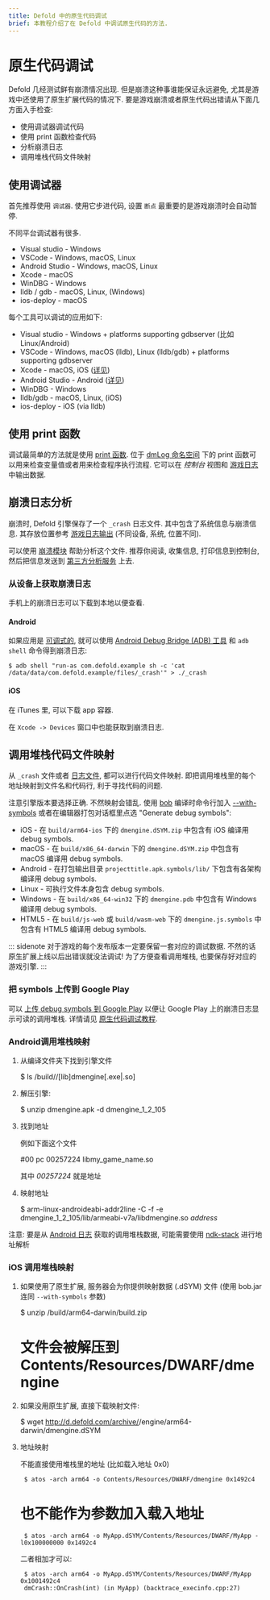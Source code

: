 ```yaml
---
title: Defold 中的原生代码调试
brief: 本教程介绍了在 Defold 中调试原生代码的方法.
---
```


# 原生代码调试

Defold 几经测试鲜有崩溃情况出现. 但是崩溃这种事谁能保证永远避免, 尤其是游戏中还使用了原生扩展代码的情况下. 要是游戏崩溃或者原生代码出错请从下面几方面入手检查:

* 使用调试器调试代码
* 使用 print 函数检查代码
* 分析崩溃日志
* 调用堆栈代码文件映射


## 使用调试器

首先推荐使用 `调试器`. 使用它步进代码, 设置 `断点` 最重要的是游戏崩溃时会自动暂停.

不同平台调试器有很多.

* Visual studio - Windows
* VSCode - Windows, macOS, Linux
* Android Studio - Windows, macOS, Linux
* Xcode - macOS
* WinDBG - Windows
* lldb / gdb - macOS, Linux, (Windows)
* ios-deploy - macOS

每个工具可以调试的应用如下:

* Visual studio - Windows + platforms supporting gdbserver (比如 Linux/Android)
* VSCode - Windows, macOS (lldb), Linux (lldb/gdb) + platforms supporting gdbserver
* Xcode -  macOS, iOS ([详见](/manuals/debugging-native-code-ios))
* Android Studio - Android ([详见](/manuals/debugging-native-code-android))
* WinDBG - Windows
* lldb/gdb - macOS, Linux, (iOS)
* ios-deploy - iOS (via lldb)


## 使用 print 函数

调试最简单的方法就是使用 [print 函数](http://en.wikipedia.org/wiki/Debugging#Techniques). 位于 [dmLog 命名空间](/ref/stable/dmLog/) 下的 print 函数可以用来检查变量值或者用来检查程序执行流程. 它可以在 *控制台* 视图和 [游戏日志](/manuals/debugging-game-and-system-logs) 中输出数据.


## 崩溃日志分析

崩溃时, Defold 引擎保存了一个 `_crash` 日志文件. 其中包含了系统信息与崩溃信息. 其存放位置参考 [游戏日志输出](/manuals/debugging-game-and-system-logs) (不同设备, 系统, 位置不同).

可以使用 [崩溃模块](https://www.defold.com/ref/crash/) 帮助分析这个文件. 推荐你阅读, 收集信息, 打印信息到控制台, 然后把信息发送到 [第三方分析服务](/tags/stars/analytics/) 上去.

### 从设备上获取崩溃日志

手机上的崩溃日志可以下载到本地以便查看.

#### Android

如果应用是 [可调式的](/manuals/project-settings/#Android), 就可以使用 [Android Debug Bridge (ADB) 工具](https://developer.android.com/studio/command-line/adb.html) 和 `adb shell` 命令得到崩溃日志:

```
$ adb shell "run-as com.defold.example sh -c 'cat /data/data/com.defold.example/files/_crash'" > ./_crash
```

#### iOS

在 iTunes 里, 可以下载 app 容器.

在 `Xcode -> Devices` 窗口中也能获取到崩溃日志.


## 调用堆栈代码文件映射

从 `_crash` 文件或者 [日志文件](/manuals/debugging-game-and-system-logs), 都可以进行代码文件映射. 即把调用堆栈里的每个地址映射到文件名和代码行, 利于寻找代码的问题.

注意引擎版本要选择正确. 不然映射会错乱. 使用 [bob](https://www.defold.com/manuals/bob/) 编译时命令行加入 [--with-symbols](https://www.defold.com/manuals/bob/) 或者在编辑器打包对话框里点选 "Generate debug symbols":

* iOS - 在 `build/arm64-ios` 下的 `dmengine.dSYM.zip` 中包含有 iOS 编译用 debug symbols.
* macOS - 在 `build/x86_64-darwin` 下的 `dmengine.dSYM.zip` 中包含有 macOS 编译用 debug symbols.
* Android - 在打包输出目录 `projecttitle.apk.symbols/lib/` 下包含有各架构编译用 debug symbols.
* Linux - 可执行文件本身包含 debug symbols. 
* Windows - 在 `build/x86_64-win32` 下的 `dmengine.pdb` 中包含有 Windows 编译用 debug symbols.
* HTML5 - 在 `build/js-web` 或 `build/wasm-web` 下的 `dmengine.js.symbols` 中包含有 HTML5 编译用 debug symbols.


::: sidenote
对于游戏的每个发布版本一定要保留一套对应的调试数据. 不然的话原生扩展上线以后出错误就没法调试! 为了方便查看调用堆栈, 也要保存好对应的游戏引擎.
:::


### 把 symbols 上传到 Google Play
可以 [上传 debug symbols 到 Google Play](https://developer.android.com/studio/build/shrink-code#android_gradle_plugin_version_40_or_earlier_and_other_build_systems) 以便让 Google Play 上的崩溃日志显示可读的调用堆栈. 详情请见 [原生代码调试教程](/manuals/debugging-native-code).


### Android调用堆栈映射

1. 从编译文件夹下找到引擎文件

	$ ls <project>/build/<platform>/[lib]dmengine[.exe|.so]

1. 解压引擎:

	$ unzip dmengine.apk -d dmengine_1_2_105

1. 找到地址

	例如下面这个文件

	#00 pc 00257224 libmy_game_name.so

	其中 *00257224* 就是地址

1. 映射地址

    $ arm-linux-androideabi-addr2line -C -f -e dmengine_1_2_105/lib/armeabi-v7a/libdmengine.so _address_

注意: 要是从 [Android 日志](/manuals/debugging-game-and-system-logs) 获取的调用堆栈数据, 可能需要使用 [ndk-stack](https://developer.android.com/ndk/guides/ndk-stack.html) 进行地址解析

### iOS 调用堆栈映射

1. 如果使用了原生扩展, 服务器会为你提供映射数据 (.dSYM) 文件 (使用 bob.jar 连同 `--with-symbols` 参数)

	$ unzip <project>/build/arm64-darwin/build.zip
	# 文件会被解压到 Contents/Resources/DWARF/dmengine

1. 如果没用原生扩展, 直接下载映射文件:

	$ wget http://d.defold.com/archive/<sha1>/engine/arm64-darwin/dmengine.dSYM

1. 地址映射

	不能直接使用堆栈里的地址 (比如载入地址 0x0)

		$ atos -arch arm64 -o Contents/Resources/DWARF/dmengine 0x1492c4

	# 也不能作为参数加入载入地址

		$ atos -arch arm64 -o MyApp.dSYM/Contents/Resources/DWARF/MyApp -l0x100000000 0x1492c4

	二者相加才可以:

		$ atos -arch arm64 -o MyApp.dSYM/Contents/Resources/DWARF/MyApp 0x1001492c4
		dmCrash::OnCrash(int) (in MyApp) (backtrace_execinfo.cpp:27)
